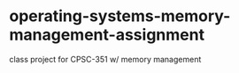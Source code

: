 operating-systems-memory-management-assignment
==============================================

class project for CPSC-351 w/ memory management
